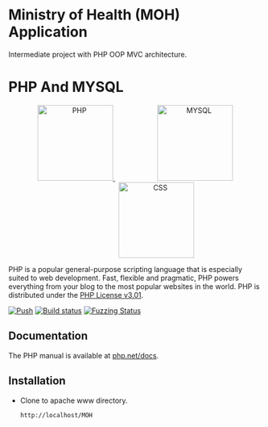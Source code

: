 # Ministry of Health (MOH) Application

Intermediate project with PHP OOP MVC architecture. 

# PHP And MYSQL
<div align="center">
    <a href="https://php.net" style="margin-right:3em;">
        <img
            alt="PHP"
            src="https://www.php.net/images/logos/new-php-logo.svg"
            width="150">
    </a>
    <a href="https://php.net" style="margin-left:3em;">
        <img
            alt="MYSQL"
            src="https://www.vectorlogo.zone/logos/mysql/mysql-official.svg"
            width="150">
    </a>
    <a href="https://php.net" style="margin-left:6em;">
        <img
            alt="CSS"
            src="https://www.vectorlogo.zone/logos/w3_css/w3_css-ar21.svg"
            width="150">
    </a>
</div>



PHP is a popular general-purpose scripting language that is especially suited to
web development. Fast, flexible and pragmatic, PHP powers everything from your
blog to the most popular websites in the world. PHP is distributed under the
[PHP License v3.01](LICENSE).

[![Push](https://github.com/php/php-src/actions/workflows/push.yml/badge.svg)](https://github.com/php/php-src/actions/workflows/push.yml)
[![Build status](https://travis-ci.com/php/php-src.svg?branch=master)](https://travis-ci.com/github/php/php-src)
[![Fuzzing Status](https://oss-fuzz-build-logs.storage.googleapis.com/badges/php.svg)](https://bugs.chromium.org/p/oss-fuzz/issues/list?sort=-opened&can=1&q=proj:php)

## Documentation

The PHP manual is available at [php.net/docs](https://php.net/docs).

## Installation

- Clone to apache www directory.

    ```url
    http://localhost/MOH
    ```
